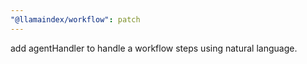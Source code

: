 ```yaml
---
"@llamaindex/workflow": patch
---
```


add agentHandler to handle a workflow steps using natural language.

